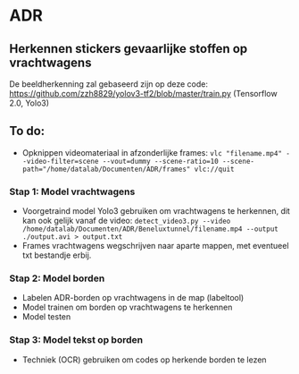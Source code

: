 # ADR
## Herkennen stickers gevaarlijke stoffen op vrachtwagens

De beeldherkenning zal gebaseerd zijn op deze code: https://github.com/zzh8829/yolov3-tf2/blob/master/train.py (Tensorflow 2.0, Yolo3)

## To do:
* Opknippen videomateriaal in afzonderlijke frames: 
`vlc "filename.mp4" --video-filter=scene --vout=dummy --scene-ratio=10 --scene-path="/home/datalab/Documenten/ADR/frames" vlc://quit` 

### Stap 1: Model vrachtwagens
* Voorgetraind model Yolo3 gebruiken om vrachtwagens te herkennen, dit kan ook gelijk vanaf de video:
`detect_video3.py --video /home/datalab/Documenten/ADR/Beneluxtunnel/filename.mp4 --output ./output.avi > output.txt`
* Frames vrachtwagens wegschrijven naar aparte mappen, met eventueel txt bestandje erbij. 

### Stap 2: Model borden
* Labelen ADR-borden op vrachtwagens in de map (labeltool)
* Model trainen om borden op vrachtwagens te herkennen
* Model testen

### Stap 3: Model tekst op borden
* Techniek (OCR) gebruiken om codes op herkende borden te lezen 

